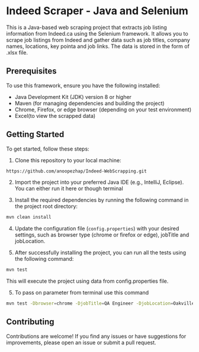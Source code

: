 # Indeed Scraper - Java and Selenium
This is a Java-based web scraping project that extracts job listing information from Indeed.ca using the Selenium framework. It allows you to scrape job listings from Indeed and gather data such as job titles, company names, locations, key pointa and job links. The data is stored in the form of .xlsx file.

## Prerequisites
To use this framework, ensure you have the following installed:
- Java Development Kit (JDK) version 8 or higher
- Maven (for managing dependencies and building the project)
- Chrome, Firefox, or edge browser (depending on your test environment)
- Excel(to view the scrapped data)

## Getting Started

To get started, follow these steps:

1. Clone this repository to your local machine:

```bash
https://github.com/anoopezhap/Indeed-WebScrapping.git
```
2. Import the project into your preferred Java IDE (e.g., IntelliJ, Eclipse). You can either run it here or though terminal

3. Install the required dependencies by running the following command in the project root directory:

```bash
mvn clean install
```

4. Update the configuration file (`config.properties`) with your desired settings, such as browser type (chrome or firefox or edge), jobTitle and jobLocation.

5. After successfully installing the project, you can run all the tests using the following command:
```bash
mvn test
```
This will execute the project using data from config.properties file.

5. To pass on parameter from terminal use this command
```bash
mvn test -Dbrowser=chrome -DjobTitle=QA Engineer -DjobLocation=Oakville
```

## Contributing
Contributions are welcome! If you find any issues or have suggestions for improvements, please open an issue or submit a pull request.




